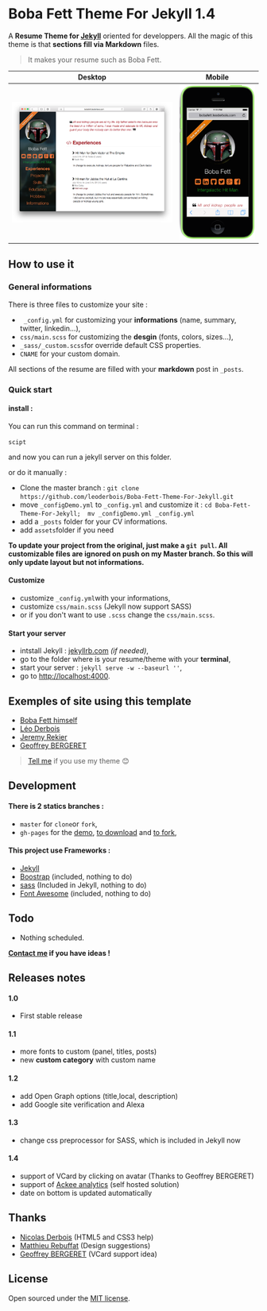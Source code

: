 Boba Fett Theme For Jekyll 1.4
==========================

A **Resume Theme for [Jekyll](http://jekyllrb.com)** oriented for developpers. All the magic of this theme is that **sections fill via Markdown** files. 

> It makes your resume such as Boba Fett.

Desktop | Mobile
-------|--------
![screen](_docs/browser-demo.png)| ![screen](_docs/mobile-demo.png)


## How to use it

### General informations

There is three files to customize your site : 

- ` _config.yml` for customizing your **informations** (name, summary, twitter, linkedin...),
- `css/main.scss` for customizing the **desgin** (fonts, colors, sizes...),
- `_sass/_custom.scss`for override default CSS properties.
- `CNAME` for your custom domain.

All sections of the resume are filled with your **markdown** post in `_posts`.
 
### Quick start

#### install :

You can run this command on terminal : 

` scipt `

and now you can run a jekyll server on this folder.

or do it manually :

- Clone the master branch : `git clone https://github.com/leoderbois/Boba-Fett-Theme-For-Jekyll.git`
- move `_configDemo.yml` to `_config.yml` and customize it : `cd Boba-Fett-Theme-For-Jekyll;  mv _configDemo.yml _config.yml`
- add a `_posts` folder for your CV informations.
- add `assets`folder if you need

**To update your project from the original, just make a `git pull`. All customizable files are ignored on push on my Master branch. So this will only update layout but not informations.**

#### Customize

- customize `_config.yml`with your informations,
- customize `css/main.scss` (Jekyll now support SASS)
- or if you don't want to use `.scss` change the `css/main.scss`.

#### Start your server

- intstall Jekyll : [jekyllrb.com](http://jekyllrb.com/) *(if needed)*,
- go to the folder where is your resume/theme with your **terminal**,
- start your server : `jekyll serve -w --baseurl ''`,
- go to [http://localhost:4000](http://localhost:4000).



## Exemples of site using this template

- [Boba Fett himself](http://bobafett.leoderbois.com)
- [Léo Derbois ](http://www.leoderbois.com)
- [Jeremy Rekier](http://www.jrekier-blog.net/site_CV/index.html)
- [Geoffrey BERGERET](http://www.gbergeret.org)

> [Tell me](mailto:contact@leoderbois.com) if you use my theme 😊 


## Development

#### There is 2 statics branches :

- `master` for `clone`or `fork`,
- `gh-pages` for the [demo](http://bobafett.leoderbois.com), [to download](https://github.com/leoderbois/Boba-Fett-Theme-For-Jekyll/archive/gh-pages.zip) and [to fork](https://github.com/leoderbois/Boba-Fett-Theme-For-Jekyll/fork),


#### This project use **Frameworks** : 

- [Jekyll](http://jekyllrb.com) 
- [Boostrap](http://getbootstrap.com) (included, nothing to do)
- [sass](http://sass-lang.com) (Included in Jekyll, nothing to do)
- [Font Awesome](http://fortawesome.github.io/Font-Awesome/) (included, nothing to do)

## Todo

- Nothing scheduled.

**[Contact me](mailto:contact@leoderbois.com) if you have ideas !**

## Releases notes


#### 1.0

- First stable release

#### 1.1

- more fonts to custom (panel, titles, posts)
- new **custom category** with custom name

#### 1.2

- add Open Graph options (title,local, description)
- add Google site verification and Alexa

#### 1.3

- change css preprocessor for SASS, which is included in Jekyll now

#### 1.4
- support of VCard by clicking on avatar (Thanks to Geoffrey BERGERET)
- support of [Ackee analytics](https://github.com/electerious/Ackee) (self hosted solution)
- date on bottom is updated automatically

## Thanks

- [Nicolas Derbois](http://www.derbois-nicolas.name) (HTML5 and CSS3 help)
- [Matthieu Rebuffat](http://art-of-kiko.fr) (Design suggestions)
- [Geoffrey BERGERET](http://www.gbergeret.org) (VCard support idea)

## License

Open sourced under the [MIT license](/LICENSE.md).


